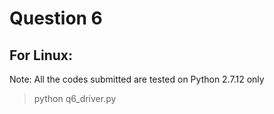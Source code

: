 # Question 6

## For Linux:
Note: All the codes submitted are tested on Python 2.7.12 only
>python q6_driver.py
